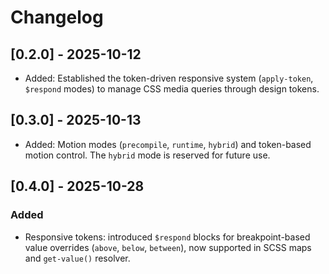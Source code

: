 # Changelog

## [0.2.0] - 2025-10-12

- Added: Established the token-driven responsive system (`apply-token`, `$respond` modes) to manage CSS media queries through design tokens.

## [0.3.0] - 2025-10-13

- Added: Motion modes (`precompile`, `runtime`, `hybrid`) and token-based motion control. The `hybrid` mode is reserved for future use.

## [0.4.0] - 2025-10-28

### Added

- Responsive tokens: introduced `$respond` blocks for breakpoint-based value overrides (`above`, `below`, `between`), now supported in SCSS maps and `get-value()` resolver.
